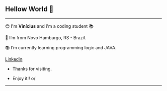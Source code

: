 ## Hellow World 👋
---

:blush: I'm **Vinícius** and i'm a coding student :books:

:house_with_garden: I’m from Novo Hamburgo, RS - Brazil.

:books: I’m currently learning programming logic and JAVA.

[Linkedin](https://www.linkedin.com/in/viniarnhold/)



- Thanks for visiting.

- Enjoy it!! o/

----------------------------------------------------------------------------------
<!--
**viniarnhold/viniarnhold** is a ✨ _special_ ✨ repository because its `README.md` (this file) appears on your GitHub profile.

Here are some ideas to get you started:

- 🔭 I’m currently working on ...
- 🌱 I’m currently learning ...
- 👯 I’m looking to collaborate on ...
- 🤔 I’m looking for help with ...
- 💬 Ask me about ...
- 📫 How to reach me: ...
- 😄 Pronouns: ...
- ⚡ Fun fact: ...
-->
